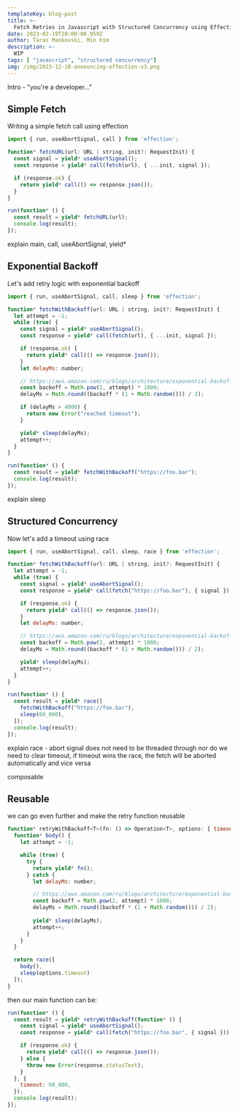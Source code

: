 ```yaml
---
templateKey: blog-post
title: >-
  Fetch Retries in Javascript with Structured Concurrency using Effection
date: 2023-02-19T20:00:00.959Z
author: Taras Mankovski, Min Kim
description: >-
  WIP
tags: [ "javascript", "structured concurrency"]
img: /img/2023-12-18-announcing-effection-v3.png
---
```


Intro - "you're a developer..."

## Simple Fetch

Writing a simple fetch call using effection

```js
import { run, useAbortSignal, call } from 'effection';

function* fetchURL(url: URL | string, init?: RequestInit) {
  const signal = yield* useAbortSignal();
  const response = yield* call(fetch(url), { ...init, signal });

  if (response.ok) {
    return yield* call(() => response.json());
  }
}

run(function* () {
  const result = yield* fetchURL(url);
  console.log(result);
});
```

explain main, call, useAbortSignal, yield*

## Exponential Backoff

Let's add retry logic with exponential backoff

```js
import { run, useAbortSignal, call, sleep } from 'effection';

function* fetchWithBackoff(url: URL | string, init?: RequestInit) {
  let attempt = -1;
  while (true) {
    const signal = yield* useAbortSignal();
    const response = yield* call(fetch(url), { ...init, signal });

    if (response.ok) {
      return yield* call(() => response.json());
    }
    let delayMs: number;

    // https://aws.amazon.com/ru/blogs/architecture/exponential-backoff-and-jitter/
    const backoff = Math.pow(2, attempt) * 1000;
    delayMs = Math.round((backoff * (1 + Math.random())) / 2);

    if (delayMs > 4000) {
      return new Error("reached timeout");
    }

    yield* sleep(delayMs);
    attempt++;
  }
}

run(function* () {
  const result = yield* fetchWithBackoff("https://foo.bar");
  console.log(result);
});
```

explain sleep

## Structured Concurrency

Now let's add a timeout using race

```js
import { run, useAbortSignal, call, sleep, race } from 'effection';

function* fetchWithBackoff(url: URL | string, init?: RequestInit) {
  let attempt = -1;
  while (true) {
    const signal = yield* useAbortSignal();
    const response = yield* call(fetch("https://foo.bar"), { signal });

    if (response.ok) {
      return yield* call(() => response.json());
    }
    let delayMs: number;

    // https://aws.amazon.com/ru/blogs/architecture/exponential-backoff-and-jitter/
    const backoff = Math.pow(2, attempt) * 1000;
    delayMs = Math.round((backoff * (1 + Math.random())) / 2);

    yield* sleep(delayMs);
    attempt++;
  }  
}

run(function* () {
  const result = yield* race([
    fetchWithBackoff("https://foo.bar"),
    sleep(60_000),
  ]);
  console.log(result);
});
```

explain race - abort signal does not need to be threaded through nor do we need to clear timeout, if timeout wins the race, the fetch will be aborted automatically and vice versa

composable

## Reusable

we can go even further and make the retry function reusable

```js
function* retryWithBackoff<T>(fn: () => Operation<T>, options: { timeout: number }) {
  function* body() {
    let attempt = -1;

    while (true) {
      try {
        return yield* fn();
      } catch {
        let delayMs: number;

        // https://aws.amazon.com/ru/blogs/architecture/exponential-backoff-and-jitter/
        const backoff = Math.pow(2, attempt) * 1000;
        delayMs = Math.round((backoff * (1 + Math.random())) / 2);
    
        yield* sleep(delayMs);
        attempt++;
      }
    }
  }

  return race([
    body(),
    sleep(options.timeout)
  ]);
}
```

then our main function can be:

```js
run(function* () {
  const result = yield* retryWithBackoff(function* () {
    const signal = yield* useAbortSignal();
    const response = yield* call(fetch("https://foo.bar", { signal }));

    if (response.ok) {
      return yield* call(() => response.json());
    } else {
      throw new Error(response.statusText);
    }
  }, {
    timeout: 60_000,
  });
  console.log(result);
});
```
